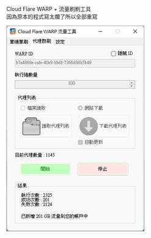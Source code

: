 Cloud Flare WARP + 流量刷刷工具  
因為原本的程式寫太爛了所以全部重寫  
  
![image](https://raw.githubusercontent.com/QuiltMeow/CloudFlareWarpTool/main/Image.jpg?raw=true)